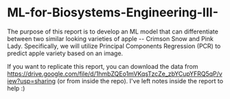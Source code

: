 # ML-for-Biosystems-Engineering-III-
The purpose of this report is to develop an ML model that can differentiate between two similar looking varieties of apple -- Crimson Snow and Pink Lady. Specifically, we will utilize Principal Components Regression (PCR) to predict apple variety based on an image.

If you want to replicate this report, you can download the data from https://drive.google.com/file/d/1hmbZQEo1mVKqsTzcZe_zbYCupYFRQ5qP/view?usp=sharing (or from inside the repo). I've left notes inside the report to help :)
